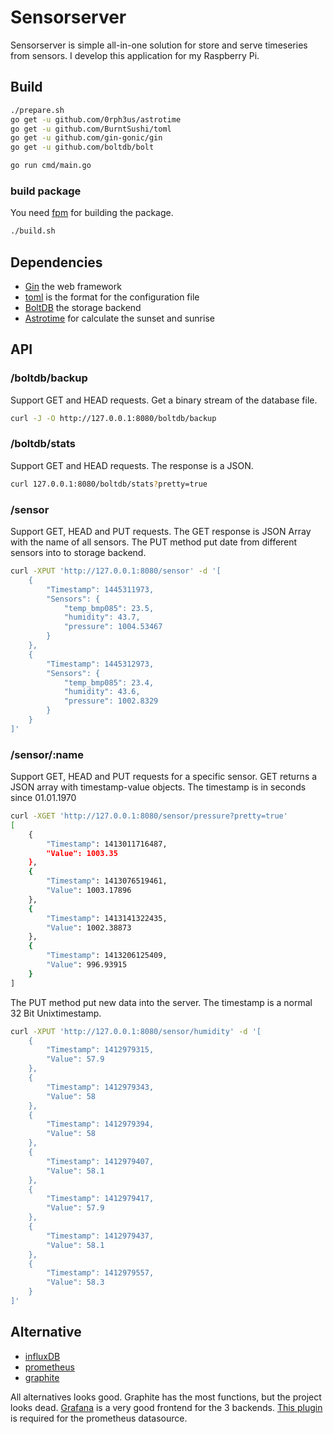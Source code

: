 # Sensorserver

Sensorserver is simple all-in-one solution for store and
serve timeseries from sensors. I develop this application
for my Raspberry Pi.

## Build

``` sh
./prepare.sh
go get -u github.com/0rph3us/astrotime
go get -u github.com/BurntSushi/toml
go get -u github.com/gin-gonic/gin
go get -u github.com/boltdb/bolt

go run cmd/main.go
```


### build package

You need [fpm] for building the package.

``` sh
./build.sh
```

## Dependencies
* [Gin] the web framework
* [toml] is the format for the configuration file
* [BoltDB] the storage backend
* [Astrotime] for calculate the sunset and sunrise

## API

### /boltdb/backup
Support GET and HEAD requests. Get a binary stream of the database file.
``` sh
curl -J -O http://127.0.0.1:8080/boltdb/backup
```

### /boltdb/stats
Support GET and HEAD requests. The response is a JSON.
``` sh
curl 127.0.0.1:8080/boltdb/stats?pretty=true
```

### /sensor
Support GET, HEAD and PUT requests. The GET response is
JSON Array with the name of all sensors. The PUT method put
date from different sensors into to storage backend.
``` sh
curl -XPUT 'http://127.0.0.1:8080/sensor' -d '[
    {
        "Timestamp": 1445311973,
        "Sensors": {
            "temp_bmp085": 23.5,
            "humidity": 43.7,
            "pressure": 1004.53467
        }
    },
    {
        "Timestamp": 1445312973,
        "Sensors": {
            "temp_bmp085": 23.4,
            "humidity": 43.6,
            "pressure": 1002.8329
        }
    }
]'
```

### /sensor/:name

Support GET, HEAD and PUT requests for a specific sensor.
GET returns a JSON array with timestamp-value objects. The
timestamp is in seconds since 01.01.1970
``` sh
curl -XGET 'http://127.0.0.1:8080/sensor/pressure?pretty=true'
[
    {
        "Timestamp": 1413011716487,
        "Value": 1003.35
    },
    {
        "Timestamp": 1413076519461,
        "Value": 1003.17896
    },
    {
        "Timestamp": 1413141322435,
        "Value": 1002.38873
    },
    {
        "Timestamp": 1413206125409,
        "Value": 996.93915
    }
]
```

The PUT method put new data into the server. The timestamp
is a normal 32 Bit Unixtimestamp.
``` sh
curl -XPUT 'http://127.0.0.1:8080/sensor/humidity' -d '[
    {
        "Timestamp": 1412979315,
        "Value": 57.9
    },
    {
        "Timestamp": 1412979343,
        "Value": 58
    },
    {
        "Timestamp": 1412979394,
        "Value": 58
    },
    {
        "Timestamp": 1412979407,
        "Value": 58.1
    },
    {
        "Timestamp": 1412979417,
        "Value": 57.9
    },
    {
        "Timestamp": 1412979437,
        "Value": 58.1
    },
    {
        "Timestamp": 1412979557,
        "Value": 58.3
    }
]'
```

## Alternative

* [influxDB]
* [prometheus]
* [graphite]

All alternatives looks good. Graphite has the most functions, but the project looks
dead. [Grafana] is a very good frontend for the 3 backends. [This plugin] is required
for the prometheus datasource.

[Gin]: https://github.com/gin-gonic/gin/
[fpm]: https://github.com/jordansissel/fpm
[toml]: https://github.com/BurntSushi/toml/
[BoltDB]: https://github.com/boltdb/bolt/
[Grafana]: http://grafana.org/
[influxDB]: https://influxdb.com/
[graphite]: http://graphite.wikidot.com/
[Astrotime]: https://github.com/0rph3us/astrotime/
[prometheus]: http://prometheus.io/
[This plugin]: https://github.com/grafana/grafana-plugins/tree/master/datasources/prometheus
